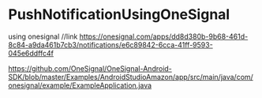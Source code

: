 # PushNotificationUsingOneSignal
using onesignal
//link https://onesignal.com/apps/dd8d380b-9b68-461d-8c84-a9da461b7cb3/notifications/e6c89842-6cca-41ff-9593-045e6ddffc4f

https://github.com/OneSignal/OneSignal-Android-SDK/blob/master/Examples/AndroidStudioAmazon/app/src/main/java/com/onesignal/example/ExampleApplication.java
